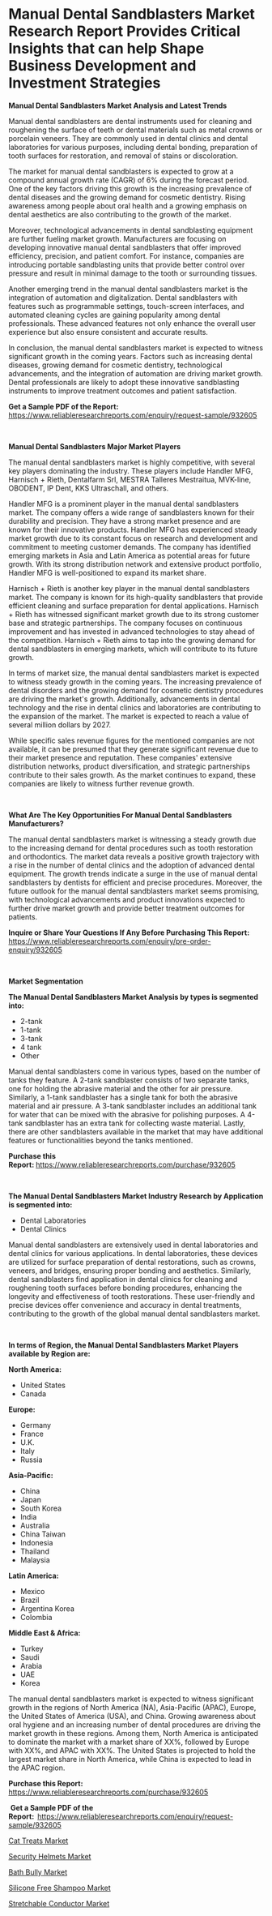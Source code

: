 <p><h1>Manual Dental Sandblasters Market Research Report Provides Critical Insights that can help Shape Business Development and Investment Strategies</h1></p><p><strong>Manual Dental Sandblasters Market Analysis and Latest Trends</strong></p>
<p><p>Manual dental sandblasters are dental instruments used for cleaning and roughening the surface of teeth or dental materials such as metal crowns or porcelain veneers. They are commonly used in dental clinics and dental laboratories for various purposes, including dental bonding, preparation of tooth surfaces for restoration, and removal of stains or discoloration.</p><p>The market for manual dental sandblasters is expected to grow at a compound annual growth rate (CAGR) of 6% during the forecast period. One of the key factors driving this growth is the increasing prevalence of dental diseases and the growing demand for cosmetic dentistry. Rising awareness among people about oral health and a growing emphasis on dental aesthetics are also contributing to the growth of the market.</p><p>Moreover, technological advancements in dental sandblasting equipment are further fueling market growth. Manufacturers are focusing on developing innovative manual dental sandblasters that offer improved efficiency, precision, and patient comfort. For instance, companies are introducing portable sandblasting units that provide better control over pressure and result in minimal damage to the tooth or surrounding tissues.</p><p>Another emerging trend in the manual dental sandblasters market is the integration of automation and digitalization. Dental sandblasters with features such as programmable settings, touch-screen interfaces, and automated cleaning cycles are gaining popularity among dental professionals. These advanced features not only enhance the overall user experience but also ensure consistent and accurate results.</p><p>In conclusion, the manual dental sandblasters market is expected to witness significant growth in the coming years. Factors such as increasing dental diseases, growing demand for cosmetic dentistry, technological advancements, and the integration of automation are driving market growth. Dental professionals are likely to adopt these innovative sandblasting instruments to improve treatment outcomes and patient satisfaction.</p></p>
<p><strong>Get a Sample PDF of the Report:&nbsp;</strong> <a href="https://www.reliableresearchreports.com/enquiry/request-sample/932605">https://www.reliableresearchreports.com/enquiry/request-sample/932605</a></p>
<p>&nbsp;</p>
<p><strong>Manual Dental Sandblasters Major Market Players</strong></p>
<p><p>The manual dental sandblasters market is highly competitive, with several key players dominating the industry. These players include Handler MFG, Harnisch + Rieth, Dentalfarm Srl, MESTRA Talleres Mestraitua, MVK-line, OBODENT, IP Dent, KKS Ultraschall, and others.</p><p>Handler MFG is a prominent player in the manual dental sandblasters market. The company offers a wide range of sandblasters known for their durability and precision. They have a strong market presence and are known for their innovative products. Handler MFG has experienced steady market growth due to its constant focus on research and development and commitment to meeting customer demands. The company has identified emerging markets in Asia and Latin America as potential areas for future growth. With its strong distribution network and extensive product portfolio, Handler MFG is well-positioned to expand its market share.</p><p>Harnisch + Rieth is another key player in the manual dental sandblasters market. The company is known for its high-quality sandblasters that provide efficient cleaning and surface preparation for dental applications. Harnisch + Rieth has witnessed significant market growth due to its strong customer base and strategic partnerships. The company focuses on continuous improvement and has invested in advanced technologies to stay ahead of the competition. Harnisch + Rieth aims to tap into the growing demand for dental sandblasters in emerging markets, which will contribute to its future growth.</p><p>In terms of market size, the manual dental sandblasters market is expected to witness steady growth in the coming years. The increasing prevalence of dental disorders and the growing demand for cosmetic dentistry procedures are driving the market's growth. Additionally, advancements in dental technology and the rise in dental clinics and laboratories are contributing to the expansion of the market. The market is expected to reach a value of several million dollars by 2027.</p><p>While specific sales revenue figures for the mentioned companies are not available, it can be presumed that they generate significant revenue due to their market presence and reputation. These companies' extensive distribution networks, product diversification, and strategic partnerships contribute to their sales growth. As the market continues to expand, these companies are likely to witness further revenue growth.</p></p>
<p>&nbsp;</p>
<p><strong>What Are The Key Opportunities For Manual Dental Sandblasters Manufacturers?</strong></p>
<p><p>The manual dental sandblasters market is witnessing a steady growth due to the increasing demand for dental procedures such as tooth restoration and orthodontics. The market data reveals a positive growth trajectory with a rise in the number of dental clinics and the adoption of advanced dental equipment. The growth trends indicate a surge in the use of manual dental sandblasters by dentists for efficient and precise procedures. Moreover, the future outlook for the manual dental sandblasters market seems promising, with technological advancements and product innovations expected to further drive market growth and provide better treatment outcomes for patients.</p></p>
<p><strong>Inquire or Share Your Questions If Any Before Purchasing This Report:</strong> <a href="https://www.reliableresearchreports.com/enquiry/pre-order-enquiry/932605">https://www.reliableresearchreports.com/enquiry/pre-order-enquiry/932605</a></p>
<p>&nbsp;</p>
<p><strong>Market Segmentation</strong></p>
<p><strong>The Manual Dental Sandblasters Market Analysis by types is segmented into:</strong></p>
<p><ul><li>2-tank</li><li>1-tank</li><li>3-tank</li><li>4 tank</li><li>Other</li></ul></p>
<p><p>Manual dental sandblasters come in various types, based on the number of tanks they feature. A 2-tank sandblaster consists of two separate tanks, one for holding the abrasive material and the other for air pressure. Similarly, a 1-tank sandblaster has a single tank for both the abrasive material and air pressure. A 3-tank sandblaster includes an additional tank for water that can be mixed with the abrasive for polishing purposes. A 4-tank sandblaster has an extra tank for collecting waste material. Lastly, there are other sandblasters available in the market that may have additional features or functionalities beyond the tanks mentioned.</p></p>
<p><strong>Purchase this Report:&nbsp;</strong><a href="https://www.reliableresearchreports.com/purchase/932605">https://www.reliableresearchreports.com/purchase/932605</a></p>
<p>&nbsp;</p>
<p><strong>The Manual Dental Sandblasters Market Industry Research by Application is segmented into:</strong></p>
<p><ul><li>Dental Laboratories</li><li>Dental Clinics</li></ul></p>
<p><p>Manual dental sandblasters are extensively used in dental laboratories and dental clinics for various applications. In dental laboratories, these devices are utilized for surface preparation of dental restorations, such as crowns, veneers, and bridges, ensuring proper bonding and aesthetics. Similarly, dental sandblasters find application in dental clinics for cleaning and roughening tooth surfaces before bonding procedures, enhancing the longevity and effectiveness of tooth restorations. These user-friendly and precise devices offer convenience and accuracy in dental treatments, contributing to the growth of the global manual dental sandblasters market.</p></p>
<p>&nbsp;</p>
<p><strong>In terms of Region, the Manual Dental Sandblasters Market Players available by Region are:</strong></p>
<p>
    <p> <strong> North America: </strong>
        <ul>
            <li>United States</li>
            <li>Canada</li>
        </ul>
        </p> 
    <p> <strong> Europe: </strong>
        <ul>
            <li>Germany</li>
            <li>France</li>
            <li>U.K.</li>
            <li>Italy</li>
            <li>Russia</li>
        </ul>
        </p> 
    <p> <strong> Asia-Pacific: </strong>
        <ul>
            <li>China</li>
            <li>Japan</li>
            <li>South Korea</li>
            <li>India</li>
            <li>Australia</li>
            <li>China Taiwan</li>
            <li>Indonesia</li>
            <li>Thailand</li>
            <li>Malaysia</li>
        </ul>
        </p> 
    <p> <strong> Latin America: </strong>
        <ul>
            <li>Mexico</li>
            <li>Brazil</li>
            <li>Argentina Korea</li>
            <li>Colombia</li>
        </ul>
        </p> 
    <p> <strong> Middle East & Africa: </strong>
        <ul>
            <li>Turkey</li>
            <li>Saudi</li>
            <li>Arabia</li>
            <li>UAE</li>
            <li>Korea</li>
        </ul>
    </p>
    </p>
<p><p>The manual dental sandblasters market is expected to witness significant growth in the regions of North America (NA), Asia-Pacific (APAC), Europe, the United States of America (USA), and China. Growing awareness about oral hygiene and an increasing number of dental procedures are driving the market growth in these regions. Among them, North America is anticipated to dominate the market with a market share of XX%, followed by Europe with XX%, and APAC with XX%. The United States is projected to hold the largest market share in North America, while China is expected to lead in the APAC region.</p></p>
<p><strong>Purchase this Report: </strong><a href="https://www.reliableresearchreports.com/purchase/932605">https://www.reliableresearchreports.com/purchase/932605</a></p>
<p>&nbsp;<strong>Get a Sample PDF of the Report:&nbsp;&nbsp;</strong><a href="https://www.reliableresearchreports.com/enquiry/request-sample/932605">https://www.reliableresearchreports.com/enquiry/request-sample/932605</a></p>
<p><strong></strong></p>
<p><p><a href="https://medium.com/@marieramos20/cat-treats-market-size-market-outlook-and-market-forecast-2024-to-2031-d0f26bb5667b">Cat Treats Market</a></p><p><a href="https://medium.com/@marieramos20/security-helmets-market-report-reveals-the-latest-trends-and-growth-opportunities-of-this-market-54701666513f">Security Helmets Market</a></p><p><a href="https://medium.com/@marieramos20/bath-bully-nbsp-market-focuses-on-market-share-size-and-projected-forecast-till-2031-70222cabbaac">Bath Bully Market</a></p><p><a href="https://medium.com/@marieramos20/silicone-free-shampoo-market-size-market-outlook-and-market-forecast-2024-to-2031-66be417b4bb1">Silicone Free Shampoo Market</a></p><p><a href="https://medium.com/@danmacdonald740/stretchable-conductor-market-share-evolution-and-market-growth-trends-2024-2031-4dcc7893b589">Stretchable Conductor Market</a></p></p>